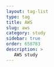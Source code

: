 ```yaml
---
layout: tag-list
type: tag
title: AWS
slug: aws
category: study
sidebar: true
order: 658783
description: >
   AWS study
---
```

